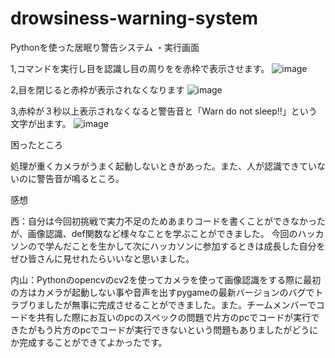 # drowsiness-warning-system
Pythonを使った居眠り警告システム
・実行画面

1,コマンドを実行し目を認識し目の周りをを赤枠で表示させます。
![image](https://user-images.githubusercontent.com/89437189/198872234-8ec665bd-a50c-41de-86ec-57d09cba61c0.png)



2,目を閉じると赤枠が表示されなくなります
![image](https://user-images.githubusercontent.com/89437189/198872244-2f033c9b-0905-401d-8813-666776f35725.png)

3,赤枠が３秒以上表示されなくなると警告音と「Warn do not sleep!!」という文字が出ます。
![image](https://user-images.githubusercontent.com/89437189/198872253-b0db3beb-d955-449a-a46e-d403dffdacf5.png)

困ったところ

処理が重くカメラがうまく起動しないときがあった。また、人が認識できていないのに警告音が鳴るところ。


感想

西：自分は今回初挑戦で実力不足のためあまりコードを書くことができなかったが、画像認識、def関数など様々なことを学ぶことができました。
今回のハッカソンので学んだことを生かして次にハッカソンに参加するときは成長した自分をぜひ皆さんに見せれたらいいなと思いました。


内山：Pythonのopencvのcv2を使ってカメラを使って画像認識をする際に最初の方はカメラが起動しない事や音声を出すpygameの最新バージョンのバグでトラブりましたが無事に完成させることができました。また。チームメンバーでコードを共有した際にお互いのpcのスペックの問題で片方のpcでコードが実行できたがもう片方のpcでコードが実行できないという問題もありましたがどうにか完成することができてよかったです。
